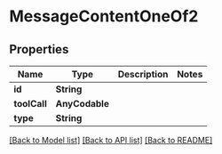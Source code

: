 # MessageContentOneOf2

## Properties
Name | Type | Description | Notes
------------ | ------------- | ------------- | -------------
**id** | **String** |  | 
**toolCall** | **AnyCodable** |  | 
**type** | **String** |  | 

[[Back to Model list]](../README.md#documentation-for-models) [[Back to API list]](../README.md#documentation-for-api-endpoints) [[Back to README]](../README.md)


